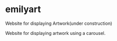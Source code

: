# emilyart
Website for displaying Artwork(under construction)

Website for displaying artwork using a carousel.
